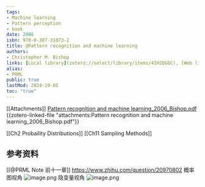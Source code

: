 ```yaml
---
tags:
- Machine learning
- Pattern perception
- book
date: 2006
isbn: 978-0-387-31073-2
title: @Pattern recognition and machine learning
authors:
- Christopher M. Bishop
links: [Local library](zotero://select/library/items/4IH2QG6C), [Web library](https://www.zotero.org/users/4911197/items/4IH2QG6C)
alias:
- PRML
public: true
lastMod: 2024-10-05
toc: "true"
---
```


[[Attachments]]
[Pattern recognition and machine learning_2006_Bishop.pdf](zotero://select/library/items/G8M4G2Q4) {{zotero-linked-file "attachments:Pattern recognition and machine learning_2006_Bishop.pdf"}}

[[Ch2 Probaility Distributions]]
[[Ch11 Sampling Methods]]

## 参考资料
[[@PRML Note 前十一章]]
https://www.zhihu.com/question/20970802
概率图视角
![image.png](/assets/image_1699350608402_0.png)
隐变量视角
![image.png](/assets/image_1699350655098_0.png)
